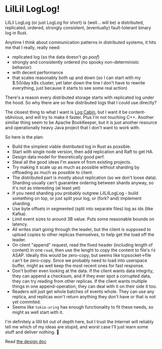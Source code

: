 # LilLil LogLog!

LilLil LogLog (or just LogLog for short) is (well... will be) a distributed, replicated,
ordered, strongly consistent, (eventually) fault-tolerant binary log in Rust.

Anytime I think about communication patterns in distributed systems,
it hits me that I really, really need:

* replicated log (so the data doesn't go *poof*)
* strongly and consistently ordered (no spooky non-deterministc behavior)
* with decent performance
* that scales reasonably both up and down (so I can start with my $.50/day k8s cluster,
  yet later down the line I don't have to rewrite everything, just because it starts
  to see some real action)

There's a reason every distributed storage starts with replicated log under the hood.
So why there are so few distributed logs that I could use directly?

The closest thing to what I want is [Log Cabin](https://logcabin.github.io),
but I want it be content-oblivious, and will try to make it faster. Plus
I'm not touching C++. Another similiar thing seem to be Apache BookKeeper, but
it is just another resource and operationally heavy Java project that I don't want to work with.

So here is the plan:

* Build the simplest viable distributed log in Rust as possible.
* Start with single node version, then add replication and Raft to get HA.
* Design data model for theoretically good perf.
* Steal all the good ideas I'm aware of from existing projects.
* Try making it scale up as much as possible without sharding by offloading as much as possible
  to client.
* The distributed part is mostly about replication (so we don't loose data). Sharding usually
  can't guarantee ordering between shards anyway, so it's not as interesting (at least yet)
* If you need sharding you probably outgrew LilLilLogLog - build something on top, or just split
  your log, or (fork? and) implement sharding.
* Use byte offsets in segmented (split into separate files) log as ids (like Kafka).
* Limit event sizes to around 3B value. Puts some reasonable bounds on latency.
* All writes start going through the leader, but the client is supposed to upload copies
  to other replicas themselves, to help get the load off the leader.
* On client "append" request, read the fixed header (including length of content) in one `read`,
  then use the lenght to copy the content to file's `fd` ASAP. Ideally this would be zero-copy,
  but seems like tcpsocket->file can't be zero-copy. Since we probably need to load into userspace
  buffer, might as well keep the most recent ones for fast response.
* Don't bother even looking at the data. If the client wants data integrity, they can append
  a checksum, and if they ever spot a corrupted data, they can try reading from other replicas.
  If the client wants multiple things in one append-operation, they can deal with it on their side it too.
* Readers will just get whole batches of events whole. They can use
  any replica, and replicas won't return anything they don't have or that is not yet commited.
* Seems like `tokio-uring` has enough functionality to fit these needs, so might as well start with it.

I'm definitely a lillil bit out of depth here, but I trust the Internet will reliably tell me which of my
ideas are stupid, and worst case I'll just learn some stuff and deliver nothing. 🤷

Read [the design doc](./README.design.md)
